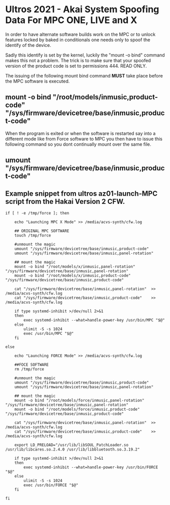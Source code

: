 
# Ultros 2021 - Akai System Spoofing Data For MPC ONE, LIVE and X

In order to have alternate software builds work on the MPC or to unlock features locked by baked in
conditionals one needs only to spoof the identify of the device.

Sadly this identify is set by the kernel, luckily the "mount -o bind" command makes this not a problem.
The trick is to make sure that your spoofed version of the product code is set to permissions 444. READ ONLY.

The issuing of the following mount bind command ****MUST**** take place before the MPC software is executed.


## mount -o bind "/root/models/inmusic,product-code"   "/sys/firmware/devicetree/base/inmusic,product-code"


When the program is exited or when the software is restarted say into a different mode like from Force software to MPC
you then have to issue this following command so you dont continually mount over the same file.


## umount "/sys/firmware/devicetree/base/inmusic,product-code"


## Example snippet from ultros az01-launch-MPC script from the Hakai Version 2 CFW.
	
	if [ ! -e /tmp/force ]; then
		
		echo "Launching MPC X Mode" >> /media/acvs-synth/cfw.log
		
		## ORIGINAL MPC SOFTWARE
		touch /tmp/force
		
		#unmount the magic
		umount "/sys/firmware/devicetree/base/inmusic,product-code"
		umount "/sys/firmware/devicetree/base/inmusic,panel-rotation"
		
		## mount the magic
		mount -o bind "/root/models/x/inmusic,panel-rotation" "/sys/firmware/devicetree/base/inmusic,panel-rotation"
		mount -o bind "/root/models/x/inmusic,product-code"   "/sys/firmware/devicetree/base/inmusic,product-code"
		
		cat "/sys/firmware/devicetree/base/inmusic,panel-rotation"  >> /media/acvs-synth/cfw.log
		cat "/sys/firmware/devicetree/base/inmusic,product-code"    >> /media/acvs-synth/cfw.log
		
		if type systemd-inhibit >/dev/null 2>&1
		then
			exec systemd-inhibit --what=handle-power-key /usr/bin/MPC "$@"
		else
			ulimit -S -s 1024
			exec /usr/bin/MPC "$@"
		fi

	else

		echo "Launching FORCE Mode" >> /media/acvs-synth/cfw.log
		
		##FOCE SOFTWARE
		rm /tmp/force
		
		#unmount the magic
		umount "/sys/firmware/devicetree/base/inmusic,product-code"
		umount "/sys/firmware/devicetree/base/inmusic,panel-rotation"
		
		## mount the magic
		mount -o bind "/root/models/force/inmusic,panel-rotation" "/sys/firmware/devicetree/base/inmusic,panel-rotation"
		mount -o bind "/root/models/force/inmusic,product-code"   "/sys/firmware/devicetree/base/inmusic,product-code"
		
		cat "/sys/firmware/devicetree/base/inmusic,panel-rotation"  >> /media/acvs-synth/cfw.log
		cat "/sys/firmware/devicetree/base/inmusic,product-code"    >> /media/acvs-synth/cfw.log
		
		export LD_PRELOAD="/usr/lib/libSOUL_PatchLoader.so /usr/lib/libcares.so.2.4.0 /usr/lib/libbluetooth.so.3.19.2" 
		
		if type systemd-inhibit >/dev/null 2>&1
		then
			exec systemd-inhibit --what=handle-power-key /usr/bin/FORCE "$@"
		else
			ulimit -S -s 1024
			exec /usr/bin/FORCE "$@"
		fi
		
	fi
	

